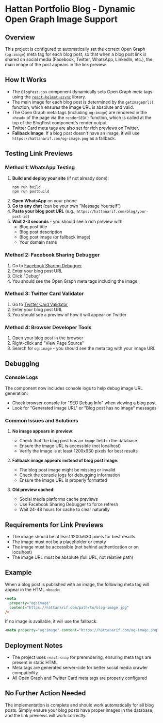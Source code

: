 # Hattan Portfolio Blog - Dynamic Open Graph Image Support

## Overview

This project is configured to automatically set the correct Open Graph (`og:image`) meta tag for each blog post, so that when a blog post link is shared on social media (Facebook, Twitter, WhatsApp, LinkedIn, etc.), the main image of the post appears in the link preview.

## How It Works

- The `BlogPost.jsx` component dynamically sets Open Graph meta tags using the [`react-helmet-async`](https://github.com/staylor/react-helmet-async) library.
- The main image for each blog post is determined by the `getImageUrl()` function, which ensures the image URL is absolute and valid.
- The Open Graph meta tags (including `og:image`) are rendered in the `<head>` of the page via the `renderSEO()` function, which is called at the top of the BlogPost component's render output.
- Twitter Card meta tags are also set for rich previews on Twitter.
- **Fallback Image**: If a blog post doesn't have an image, it will use `https://hattanarif.com/og-image.png` as a fallback.

## Testing Link Previews

### Method 1: WhatsApp Testing

1. **Build and deploy your site** (if not already done):
   ```bash
   npm run build
   npm run postbuild
   ```
2. **Open WhatsApp** on your phone
3. **Go to any chat** (can be your own "Message Yourself")
4. **Paste your blog post URL** (e.g., `https://hattanarif.com/blog/your-post-id`)
5. **Wait 2-3 seconds** - you should see a rich preview with:
   - Blog post title
   - Blog post description
   - Blog post image (or fallback image)
   - Your domain name

### Method 2: Facebook Sharing Debugger

1. Go to [Facebook Sharing Debugger](https://developers.facebook.com/tools/debug/)
2. Enter your blog post URL
3. Click "Debug"
4. You should see the Open Graph meta tags including the image

### Method 3: Twitter Card Validator

1. Go to [Twitter Card Validator](https://cards-dev.twitter.com/validator)
2. Enter your blog post URL
3. You should see a preview of how it will appear on Twitter

### Method 4: Browser Developer Tools

1. Open your blog post in the browser
2. Right-click and "View Page Source"
3. Search for `og:image` - you should see the meta tag with your image URL

## Debugging

### Console Logs

The component now includes console logs to help debug image URL generation:

- Check browser console for "SEO Debug Info" when viewing a blog post
- Look for "Generated image URL" or "Blog post has no image" messages

### Common Issues and Solutions

1. **No image appears in preview**:

   - Check that the blog post has an `image` field in the database
   - Ensure the image URL is accessible (not localhost)
   - Verify the image is at least 1200x630 pixels for best results

2. **Fallback image appears instead of blog post image**:

   - The blog post image might be missing or invalid
   - Check the console logs for debugging information
   - Ensure the image URL is properly formatted

3. **Old preview cached**:
   - Social media platforms cache previews
   - Use Facebook Sharing Debugger to force refresh
   - Wait 24-48 hours for cache to clear naturally

## Requirements for Link Previews

- The image should be at least 1200x630 pixels for best results
- The image must not be a placeholder or empty
- The image must be accessible (not behind authentication or on localhost)
- The image URL must be absolute (full URL, not relative path)

## Example

When a blog post is published with an image, the following meta tag will appear in the HTML `<head>`:

```html
<meta
  property="og:image"
  content="https://hattanarif.com/path/to/blog-image.jpg"
/>
```

If no image is available, it will use the fallback:

```html
<meta property="og:image" content="https://hattanarif.com/og-image.png" />
```

## Deployment Notes

- The project uses `react-snap` for prerendering, ensuring meta tags are present in static HTML
- Meta tags are generated server-side for better social media crawler compatibility
- All Open Graph and Twitter Card meta tags are properly configured

## No Further Action Needed

The implementation is complete and should work automatically for all blog posts. Simply ensure your blog posts have proper images in the database, and the link previews will work correctly.
